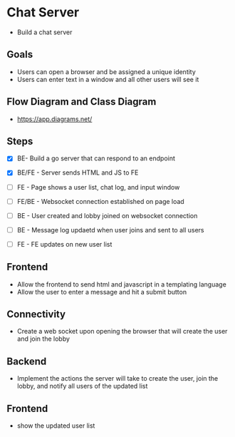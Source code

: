 # Chat Server
- Build a chat server



## Goals
- Users can open a browser and be assigned a unique identity
- Users can enter text in a window and all other users will see it

## Flow Diagram and Class Diagram
- https://app.diagrams.net/


## Steps
- [x] BE-  Build a go server that can respond to an endpoint
- [x] BE/FE - Server sends HTML and JS to FE
- [ ] FE - Page shows a user list, chat log, and input window
- [ ] FE/BE - Websocket connection established on page load
- [ ] BE - User created and lobby joined on websocket connection
- [ ] BE - Message log updaetd when user joins and sent to all users
- [ ] FE - FE updates on new user list


## Frontend
- Allow the frontend to send html and javascript in a templating language
- Allow the user to enter a  message and hit a submit button

## Connectivity
- Create a web socket upon opening the browser that will create the user and join the lobby


## Backend
- Implement the actions the server will take to create the user, join the lobby, and notify all users of the updated list

## Frontend
- show the updated user list


